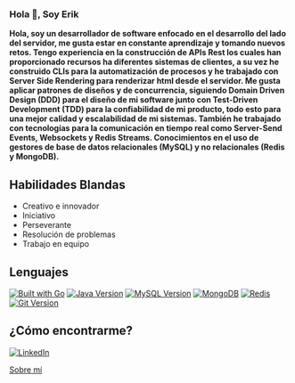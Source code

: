 ### Hola 👋, Soy Erik


**Hola, soy un desarrollador de software enfocado en el desarrollo del lado del servidor,
 me gusta estar en constante aprendizaje y tomando nuevos retos. Tengo experiencia en la
 construcción de APIs Rest los cuales han proporcionado recursos ha diferentes sistemas de clientes, 
 a su vez he construido CLIs para la automatización de procesos y he trabajado con
 Server Side Rendering para renderizar html desde el servidor.
 Me gusta aplicar patrones de diseños y de concurrencia, siguiendo Domain Driven Design (DDD)
 para el diseño de mi software junto con Test-Driven Development (TDD) para la confiabilidad de mi
 producto, todo esto para una mejor calidad y escalabilidad de mi sistemas.
 También he trabajado con tecnologías para la comunicación en tiempo real como Server-Send Events,
 Websockets y Redis Streams.
 Conocimientos en el uso de gestores de base de datos relacionales (MySQL) y no relacionales
 (Redis y MongoDB).**
 
## Habilidades Blandas
<ul>
  <li>Creativo e innovador</li>
  <li>Iniciativo</li>
  <li>Perseverante</li>
  <li>Resolución de problemas</li>
  <li>Trabajo en equipo</li>
</ul>

## Lenguajes
[![Built with Go](https://img.shields.io/badge/Built%20with-Go-1f425f.svg)](https://golang.org/)
[![Java Version](https://img.shields.io/badge/Java-%3E%3D%208-orange)](https://www.java.com/)
[![MySQL Version](https://img.shields.io/badge/MySQL-v8.0.25-blue.svg)](https://www.mysql.com/)
[![MongoDB](https://img.shields.io/badge/MongoDB-used-green.svg)](https://www.mongodb.com/)
[![Redis](https://img.shields.io/badge/redis-used-red.svg)](https://redis.io/)
[![Git Version](https://img.shields.io/badge/Git-v2.33.0-blue.svg)](https://git-scm.com/)


## ¿Cómo encontrarme?
[![LinkedIn](https://img.shields.io/badge/LinkedIn-Profile-blue)](http://www.linkedin.com/in/erik-sostenes-simon)

[Sobre mí](https://erik-sostenes.github.io)
